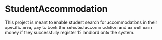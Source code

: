 # StudentAccommodation
This project is meant to enable student search for accommodations in their specific area, pay to book the selected accommodation and as well earn money if they successfully register 12 landlord onto the system.
